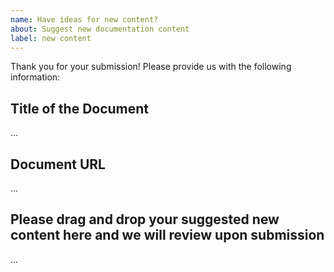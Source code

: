 ```yaml
---
name: Have ideas for new content?
about: Suggest new documentation content
label: new content
---
```


Thank you for your submission! Please provide us with the following information:

Title of the Document
-------------------------------------------
...

Document URL
-------------------------------------------
...

Please drag and drop your suggested new content here and we will review upon submission
-------------------------------------------
...
